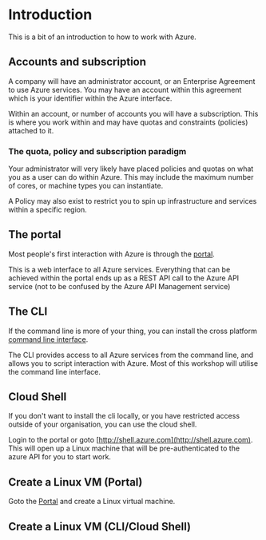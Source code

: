 # Introduction
This is a bit of an introduction to how to work with Azure.  

## Accounts and subscription
A company will have an administrator account, or an Enterprise Agreement to use Azure services.  You may have an account within this agreement which is your identifier within the Azure interface.

Within an account, or number of accounts you will have a subscription.  This is where you work within and may have quotas and constraints (policies) attached to it. 

### The quota, policy and subscription paradigm
Your administrator will very likely have placed policies and quotas on what you as a user can do within Azure.  This may include the maximum number of cores, or machine types you can instantiate.

A Policy may also exist to restrict you to spin up infrastructure and services within a specific region.

## The portal
Most people's first interaction with Azure is through the [portal](http://portal.azure.com).

This is a web interface to all Azure services.  Everything that can be achieved within the portal ends up as a REST API call to the Azure API service (not to be confused by the Azure API Management service)

## The CLI
If the command line is more of your thing, you can install the cross platform [command line interface](https://docs.microsoft.com/en-us/cli/azure/install-azure-cli?view=azure-cli-latest).

The CLI provides access to all Azure services from the command line, and allows you to script interaction with Azure.  Most of this workshop will utilise the command line interface.

## Cloud Shell
If you don't want to install the cli locally, or you have restricted access outside of your organisation, you can use the cloud shell.

Login to the portal or goto [http://shell.azure.com](http://shell.azure.com).  This will open up a Linux machine that will be pre-authenticated to the azure API for you to start work.

## Create a Linux VM (Portal)
Goto the [Portal](http://portal.azure.com) and create a Linux virtual machine.

## Create a Linux VM (CLI/Cloud Shell)

